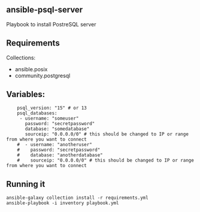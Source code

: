 ## ansible-psql-server
Playbook to install PostreSQL server

## Requirements
Collections:
- ansible.posix
- community.postgresql

## Variables:
```
    psql_version: "15" # or 13
    psql_databases:
     - username: "someuser"
       password: "secretpassword"
       database: "somedatabase"
       sourceip: "0.0.0.0/0" # this should be changed to IP or range from where you want to connect
    #  - username: "anotheruser"
    #    password: "secretpassword"
    #    database: "anotherdatabase"
    #    sourceip: "0.0.0.0/0" # this should be changed to IP or range from where you want to connect
```

## Running it
```
ansible-galaxy collection install -r requirements.yml
ansible-playbook -i inventory playbook.yml
```

